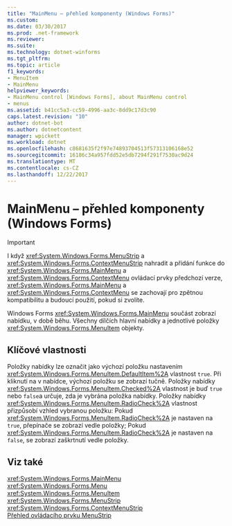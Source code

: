 ```yaml
---
title: "MainMenu – přehled komponenty (Windows Forms)"
ms.custom: 
ms.date: 03/30/2017
ms.prod: .net-framework
ms.reviewer: 
ms.suite: 
ms.technology: dotnet-winforms
ms.tgt_pltfrm: 
ms.topic: article
f1_keywords:
- MenuItem
- MainMenu
helpviewer_keywords:
- MainMenu control [Windows Forms], about MainMenu control
- menus
ms.assetid: b41cc5a3-cc59-4996-aa3c-8dd9c17d3c90
caps.latest.revision: "10"
author: dotnet-bot
ms.author: dotnetcontent
manager: wpickett
ms.workload: dotnet
ms.openlocfilehash: c8681635f2f97e74893704513f57313106168e52
ms.sourcegitcommit: 16186c34a957fdd52e5db7294f291f7530ac9d24
ms.translationtype: MT
ms.contentlocale: cs-CZ
ms.lasthandoff: 12/22/2017
---
```

# <a name="mainmenu-component-overview-windows-forms"></a>MainMenu – přehled komponenty (Windows Forms)
> [!IMPORTANT]
>  I když <xref:System.Windows.Forms.MenuStrip> a <xref:System.Windows.Forms.ContextMenuStrip> nahradit a přidání funkce do <xref:System.Windows.Forms.MainMenu> a <xref:System.Windows.Forms.ContextMenu> ovládací prvky předchozí verze, <xref:System.Windows.Forms.MainMenu> a <xref:System.Windows.Forms.ContextMenu> se zachovají pro zpětnou kompatibilitu a budoucí použití, pokud si zvolíte.  
  
 Windows Forms <xref:System.Windows.Forms.MainMenu> součást zobrazí nabídku, v době běhu. Všechny dílčích hlavní nabídky a jednotlivé položky <xref:System.Windows.Forms.MenuItem> objekty.  
  
## <a name="key-properties"></a>Klíčové vlastnosti  
 Položky nabídky lze označit jako výchozí položku nastavením <xref:System.Windows.Forms.MenuItem.DefaultItem%2A> vlastnost `true`. Při kliknutí na v nabídce, výchozí položku se zobrazí tučně. Položky nabídky <xref:System.Windows.Forms.MenuItem.Checked%2A> vlastnost je buď `true` nebo `false`a určuje, zda je vybrána položka nabídky. Položky nabídky <xref:System.Windows.Forms.MenuItem.RadioCheck%2A> vlastnost přizpůsobí vzhled vybranou položku: Pokud <xref:System.Windows.Forms.MenuItem.RadioCheck%2A> je nastaven na `true`, přepínače se zobrazí vedle položky; Pokud <xref:System.Windows.Forms.MenuItem.RadioCheck%2A> je nastaven na `false`, se zobrazí zaškrtnutí vedle položky.  
  
## <a name="see-also"></a>Viz také  
 <xref:System.Windows.Forms.MainMenu>  
 <xref:System.Windows.Forms.Menu>  
 <xref:System.Windows.Forms.MenuItem>  
 <xref:System.Windows.Forms.MenuStrip>  
 <xref:System.Windows.Forms.ContextMenuStrip>  
 [Přehled ovládacího prvku MenuStrip](../../../../docs/framework/winforms/controls/menustrip-control-overview-windows-forms.md)

